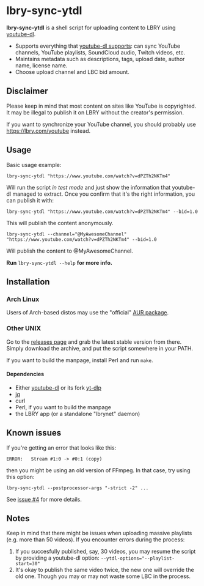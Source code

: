 # lbry-sync-ytdl

**lbry-sync-ytdl** is a shell script for uploading content to LBRY using [youtube-dl](https://youtube-dl.org/).

* Supports everything that [youtube-dl supports](https://ytdl-org.github.io/youtube-dl/supportedsites.html): can sync YouTube channels, YouTube playlists, SoundCloud audio, Twitch videos, etc.
* Maintains metadata such as descriptions, tags, upload date, author name, license name.
* Choose upload channel and LBC bid amount.

## Disclaimer

Please keep in mind that most content on sites like YouTube is copyrighted. It may be illegal to publish it on LBRY without the creator's permission.

If you want to synchronize your YouTube channel, you should probably use https://lbry.com/youtube instead.

## Usage

Basic usage example:

`lbry-sync-ytdl "https://www.youtube.com/watch?v=dPZTh2NKTm4"`

Will run the script *in test mode* and just show the information that youtube-dl managed to extract. Once you confirm that it's the right information, you can publish it with:

`lbry-sync-ytdl "https://www.youtube.com/watch?v=dPZTh2NKTm4" --bid=1.0`

This will publish the content anonymously.

`lbry-sync-ytdl --channel="@MyAwesomeChannel" "https://www.youtube.com/watch?v=dPZTh2NKTm4" --bid=1.0`

Will publish the content to @MyAwesomeChannel.

**Run** `lbry-sync-ytdl --help` **for more info.**

## Installation

### Arch Linux

Users of Arch-based distos may use the "official" [AUR package](https://aur.archlinux.org/packages/lbry-sync-ytdl/).

### Other UNIX

Go to the [releases page](https://gitlab.com/gardenappl/lbry-sync-ytdl/-/releases) and grab the latest stable version from there. Simply download the archive, and put the script somewhere in your PATH.

If you want to build the manpage, install Perl and run `make`.

#### Dependencies

* Either [youtube-dl](https://youtube-dl.org/) or its fork [yt-dlp](https://github.com/yt-dlp/yt-dlp)
* [jq](https://stedolan.github.io/jq/)
* curl
* Perl, if you want to build the manpage
* the LBRY app (or a standalone "lbrynet" daemon)

## Known issues

If you're getting an error that looks like this:

`ERROR:   Stream #1:0 -> #0:1 (copy)`

then you might be using an old version of FFmpeg. In that case, try using this option:

`lbry-sync-ytdl --postprocessor-args "-strict -2" ...`

See [issue #4](https://gitlab.com/gardenappl/lbry-sync-ytdl/-/issues/4) for more details.

## Notes

Keep in mind that there might be issues when uploading massive playlists (e.g. more than 50 videos). If you encounter errors during the process:

1. If you succesfully published, say, 30 videos, you may resume the script by providing a youtube-dl option: `--ytdl-options="--playlist-start=30"`
2. It's okay to publish the same video twice, the new one will override the old one. Though you may or may not waste some LBC in the process.
